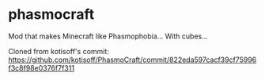 # phasmocraft
Mod that makes Minecraft like Phasmophobia... With cubes...

Cloned from kotisoff's commit: https://github.com/kotisoff/PhasmoCraft/commit/822eda597cacf39cf75996f3c8f98e0376f7f311